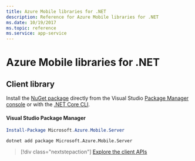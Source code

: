 ```yaml
---
title: Azure Mobile libraries for .NET
description: Reference for Azure Mobile libraries for .NET
ms.date: 10/19/2017
ms.topic: reference
ms.service: app-service
---
```


# Azure Mobile libraries for .NET

## Client library

Install the [NuGet package](https://www.nuget.org/packages/Microsoft.Azure.Mobile.Server) directly from the Visual Studio [Package Manager console][PackageManager] or with the [.NET Core CLI][DotNetCLI].

#### Visual Studio Package Manager

```powershell
Install-Package Microsoft.Azure.Mobile.Server
```

```dotnetcli
dotnet add package Microsoft.Azure.Mobile.Server
```

> [!div class="nextstepaction"]
> [Explore the client APIs](/dotnet/api/overview/azure/mobileapps/client)

[PackageManager]: https://docs.microsoft.com/nuget/tools/package-manager-console
[DotNetCLI]: https://docs.microsoft.com/dotnet/core/tools/dotnet-add-package
